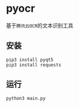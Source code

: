 # pyocr

基于`腾讯云OCR`的文本识别工具

## 安装
```
pip3 install pyqt5
pip3 install requests
```

## 运行
```
python3 main.py
```
